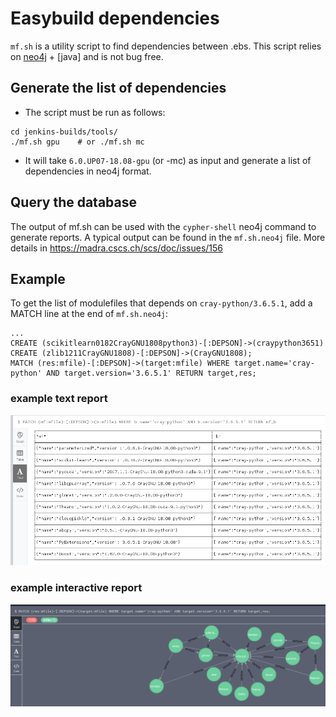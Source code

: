 # Easybuild dependencies 

`mf.sh` is a utility script to find dependencies between .ebs.
This script relies on [neo4j](https://neo4j.com/) + [java] and is not bug free.

## Generate the list of dependencies

* The script must be run as follows:

```
cd jenkins-builds/tools/
./mf.sh gpu    # or ./mf.sh mc
```

* It will take `6.0.UP07-18.08-gpu` (or -mc) as input and generate a
list of dependencies in neo4j format. 

## Query the database

The output of mf.sh can be used with the `cypher-shell` neo4j command to generate reports. A typical output can be found in the `mf.sh.neo4j` file. More details in https://madra.cscs.ch/scs/doc/issues/156

## Example

To get the list of modulefiles that depends on `cray-python/3.6.5.1`, add a MATCH line at the end of `mf.sh.neo4j`:


```
...
CREATE (scikitlearn0182CrayGNU1808python3)-[:DEPSON]->(craypython3651)
CREATE (zlib1211CrayGNU1808)-[:DEPSON]->(CrayGNU1808);
MATCH (res:mfile)-[:DEPSON]->(target:mfile) WHERE target.name='cray-python' AND target.version='3.6.5.1' RETURN target,res;
```

### example text report

![txt1](img/txt.png)

### example interactive report

![gui1](img/gui.png)

